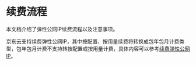 # 续费流程

本文档介绍了弹性公网IP续费流程以及注意事项。

京东云支持续费弹性公网IP，其中按配置、按用量续费将转换成包年包月计费类型，包年包月计费不支持转按配置或按用量计费，具体内容可以参考[续费弹性公网IP](../Operation-Guide/Elastic-IP-Management/Renew-Elastic-IP.md)。
